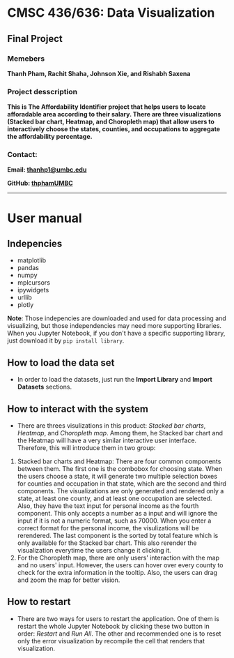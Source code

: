 # **CMSC 436/636: Data Visualization**
## **Final Project**

### Memebers
**Thanh Pham, Rachit Shaha, Johnson Xie, and Rishabh Saxena**
### Project desscription
**This is The Affordability Identifier project that helps users to locate afforadable area according to their salary. There are three visualizations (Stacked bar chart, Heatmap, and Choropleth map) that allow users to interactively choose the states, counties, and occupations to aggregate the affordability percentage.**
### Contact:
**Email: [thanhp1@umbc.edu](mailto:thanhp1@umbc.edu)**

**GitHub: [thphamUMBC](https://github.com/thphamUMBC/cmsc436_project)**

----------

# User manual

## Indepencies
* matplotlib
* pandas
* numpy
* mplcursors
* ipywidgets
* urllib
* plotly

__Note__: Those indepencies are downloaded and used for data processing and visualizing, but those independencies may need more supporting libraries. When you Jupyter Notebook, if you don't have a specific supporting library, just download it by `pip install library`.
## How to load the data set
* In order to load the datasets, just run the **Import Library** and **Import Datasets** sections.
## How to interact with the system
* There are threes visulizations in this product: _Stacked bar charts_, _Heatmap_, and _Choropleth map_. Among them, he Stacked bar chart and the Heatmap will have a very similar interactive user interface. Therefore, this will introduce them in two group:
1. Stacked bar charts and Heatmap: There are four common components between them. The first one is the combobox for choosing state. When the users choose a state, it will generate two multiple selection boxes for counties and occupation in that state, which are the second and third components. The visualizations are only generated and rendered only a state, at least one county, and at least one occupation are selected. Also, they have the text input for personal income as the fourth component. This only accepts a number as a input and will ignore the input if it is not a numeric format, such as 70000. When you enter a correct format for the personal income, the visulizations will be rerendered. The last component is the sorted by total feature which is only available for the Stacked bar chart. This also rerender the visualization everytime the users change it clicking it.
2. For the Choropleth map, there are only users' interaction with the map and no users' input. However, the users can hover over every county to check for the extra information in the tooltip. Also, the users can drag and zoom the map for better vision.

## How to restart
* There are two ways for users to restart the application. One of them is restart the whole Jupyter Notebook by clicking these two button in order: _Restart_ and _Run All_. The other and recommended one is to reset only the error visualization by recompile the cell that renders that visualization.